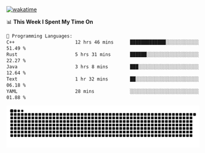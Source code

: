 [![wakatime](https://wakatime.com/badge/user/384f91c6-4eee-411f-8f3b-1b691f58a544.svg)](https://wakatime.com/@384f91c6-4eee-411f-8f3b-1b691f58a544)

<!--START_SECTION:waka-->
📊 **This Week I Spent My Time On** 

```text
💬 Programming Languages: 
C++                      12 hrs 46 mins      █████████████░░░░░░░░░░░░   51.49 % 
Rust                     5 hrs 31 mins       ██████░░░░░░░░░░░░░░░░░░░   22.27 % 
Java                     3 hrs 8 mins        ███░░░░░░░░░░░░░░░░░░░░░░   12.64 % 
Text                     1 hr 32 mins        ██░░░░░░░░░░░░░░░░░░░░░░░   06.18 % 
YAML                     28 mins             ░░░░░░░░░░░░░░░░░░░░░░░░░   01.88 % 
```


<!--END_SECTION:waka-->

<picture>
  <source media="(prefers-color-scheme: dark)" srcset="https://raw.githubusercontent.com/fuwx295/fuwx295/output/github-contribution-grid-snake-dark.svg">
  <source media="(prefers-color-scheme: light)" srcset="https://raw.githubusercontent.com/fuwx295/fuwx295/output/github-contribution-grid-snake.svg">
  <img alt="github contribution grid snake animation" src="https://raw.githubusercontent.com/fuwx295/fuwx295/output/github-contribution-grid-snake.svg">
</picture>
